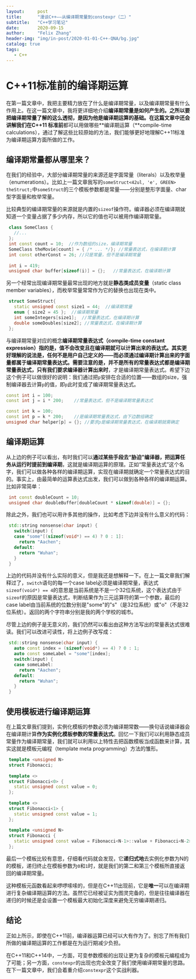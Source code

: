 ```yaml
---
layout:     post
title:      "漫谈C++——从编译期常量到constexpr（二）"
subtitle:   "C++学习笔记"
date:       2020-09-15
author:     "Felix Zhang"
header-img: "img/in-post/2020-01-01-C++-QNA/bg.jpg"
catalog: true
tags:
   - C++
---
```


# C++11标准前的编译期运算

在第一篇文章中，我把主要精力放在了什么是编译期常量，以及编译期常量有什么作用上。在这一篇文章中，我将更详细地介绍**编译期常量是如何产生的。**之所以要把编译期常量了解的这么透彻，是因为他是编译期运算的基础。在这篇文章中还会讲解我们在**C++11 标准前**都可以用做哪些**编译期运算（**compile-time calculations），通过了解这些比较原始的方法，我们能够更好地理解C++11标准为编译期运算方面所做的工作。

## **编译期常量都从哪里来？**

在我们的经验中，大部分编译期常量的来源还是字面常量（literals）以及枚举量（enumerations）。比如上一篇文章我写的`someStruct<42ul, 'e', GREEN> theStruct;`中`someStruct`的三个模板参数都是常量——分别是整形字面量、char型字面量和枚举常量。

比较典型的编译期常量的来源就是内置的`sizeof`操作符。编译器必须在编译期就知道一个变量占据了多少内存，所以它的值也可以被用作编译期常量。

```cpp
 class SomeClass {
   //...
 };
 int const count = 10;  //作为数组的size，编译期常量
 SomeClass theMovie[count] = { /* ... */}; //常量表达式，在编译期计算
 int const otherConst = 26; //只是常量，但不是编译期常量
 
 int i = 419;
 unsigned char buffer[sizeof(i)] = {};   //常量表达式，在编译期计算
```

另一个经常出现编译期常量最常出现的地方就是**静态类成员变量**（static class member variables），而枚举常量常常作为它的替换也出现在类中。

```cpp
 struct SomeStruct{
   static unsigned const size1 = 44;  //编译期常量
   enum { size2 = 45 };  //编译期常量
   int someIntegers[size1];  //常量表达式，在编译期计算
   double someDoubles[size2]; //常量表达式，在编译期计算
 };
```

与编译期常量对应的概念**编译期常量表达式（compile-time constant expression）**指的是，值不会改变且在编译期就可以计算出来的表达式。其实更好理解的说法是，**任何不是用户自己定义的——而必须通过编译期计算出来的字面量都属于编译期常量表达式**。需要注意的是，并不是所有的常量表达式都是编译期常量表达式，只有我们**要求编译器计算出来时**，才是编译期常量表达式。希望下边这个例子可以做很好的说明：我们通过把`p`安排在合适的位置——数组的size，强制编译器去计算`p`的值，即`p`此时变成了编译期常量表达式。

```cpp
const int i = 100;        
const int j = i * 200;    //常量表达式，但不是编译期常量表达式

const int k = 100;        
const int p = k * 200;    //是编译期常量表达式，由下边数组确定
unsigned char helper[p] = {}; //要求p是编译期常量表达式，在编译期就需确定
```

## **编译期运算**

从上边的例子可以看出，有时我们可以**通过某些手段去“胁迫”编译器，把运算任务从运行时提前到编译期**，这就是编译期运算的原理。正如“常量表达式”这个名字，我们可以做各种各样的编译期运算，实现在编译期就确定一个常量表达式的目的。事实上，由最简单的运算表达式出发，我们可以做到各种各样的编译期运算。比如非常简单：

```cpp
 int const doubleCount = 10;
 unsigned char doubleBuffer[doubleCount * sizeof(double)] = {};
```

除此之外，我们也可以用许多其他的操作，比如考虑下边并没有什么意义的代码：

```cpp
 std::string nonsense(char input) {
   switch(input) {
   case "some"[(sizeof(void*) == 4) ? 0 : 1]:
     return "Aachen";
   default:
     return "Wuhan";
   }
 }
```

上边的代码并没有什么实际的意义，但是我还是想解释一下。在上一篇文章我们解释过了，`switch`语句的每一个case label必须是编译期常量，表达式`sizeof(void*) == 4`的意思是当前系统是不是一个32位系统，这个表达式由于`sizeof`的原因是常量表达式，判断结果作为三元运算符的第一个参数，最后的case label由当前系统的位数分别是"some"的"s"（是32位系统）或"o"（不是32位系统）。返回的两个字符串分别是我的两个学校的城市。

尽管上边的例子是无意义的，我们仍然可以看出由这种方法写出的常量表达式很难读。我们可以改进可读性，将上边例子改写成：

```cpp
 std::string nonsense(char input) {
   auto const index = (sizeof(void*) == 4) ? 0 : 1;
   auto const someLabel = "some"[index];
   switch(input) {
   case someLabel:
     return "Aachen";
   default:
     return "Wuhan";
   }
 }
```

## **使用模板进行编译期运算**

在上篇文章我们提到，实例化模板的参数必须为编译期常数——换句话说编译器会在编译期计算**作为实例化模板参数的常量表达式**。回忆一下我们可以利用静态成员常量作为编译期常量，我们就可以利用以上特性去把函数模板当成函数来计算，其实这就是模板元编程（template meta programming）方法的雏形。

```cpp
 template <unsigned N> 
 struct Fibonacci;
 
 template <>
 struct Fibonacci<0> {
   static unsigned const value = 0;   
 };
 
 template <>
 struct Fibonacci<1> {
   static unsigned const value = 1;   
 };
 
 template <unsigned N> 
 struct Fibonacci {
   static unsigned const value = Fibonacci<N-1>::value + Fibonacci<N-2>::value;
 };
```

最后一个模板比较有意思，仔细看代码就会发现，它**递归式地**去实例化参数为N的的模板，递归终止在模板参数为`0`和`1`时，就是我们的第二和第三个模板所直接返回的编译期常量。

这种模板元函数看起来啰啰嗦嗦的，但是在C++11出现前，它是**唯一**可以在编译期进行复杂编译期运算的方法。虽然它已经被证实为图灵完备的，但是往往编译器在递归的时候还是会设置一个模板最大初始化深度来避免无穷编译期递归。

## **结论**

正如上所示，即使在C++11前，编译器运算已经可以大有作为了。别忘了所有我们所做的编译期运算的工作都是在为运行期减少负担。

在C++11和C++14中，一方面，可变参数模板的出现让更为复杂的模板元编程成为了可能；另一方面，`constexpr`的出现也完全改变了我们使用编译期常量的思路。在下一篇文章中，我们会着重介绍`constexpr`这个实战利器。











